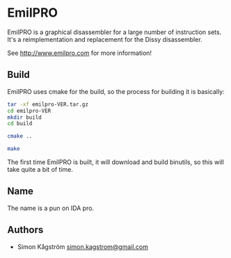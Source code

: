 EmilPRO
========
EmilPRO is a graphical disassembler for a large number of instruction
sets. It's a reimplementation and replacement for the Dissy disassembler.

See http://www.emilpro.com for more information!

Build
-----
EmilPRO uses cmake for the build, so the process for building it is basically:

```sh
tar -xf emilpro-VER.tar.gz
cd emilpro-VER
mkdir build
cd build

cmake ..

make
```

The first time EmilPRO is built, it will download and build binutils, so this
will take quite a bit of time.

Name
----
The name is a pun on IDA pro.


Authors
-------
* Simon Kågström <simon.kagstrom@gmail.com>
 